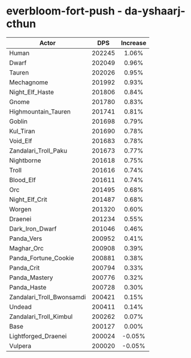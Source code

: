# everbloom-fort-push - da-yshaarj-cthun
| Actor | DPS | Increase |
|---|:---:|:---:|
|Human|202245|1.06%|
|Dwarf|202049|0.96%|
|Tauren|202026|0.95%|
|Mechagnome|201992|0.93%|
|Night_Elf_Haste|201806|0.84%|
|Gnome|201780|0.83%|
|Highmountain_Tauren|201741|0.81%|
|Goblin|201698|0.79%|
|Kul_Tiran|201690|0.78%|
|Void_Elf|201683|0.78%|
|Zandalari_Troll_Paku|201673|0.77%|
|Nightborne|201618|0.75%|
|Troll|201616|0.74%|
|Blood_Elf|201611|0.74%|
|Orc|201495|0.68%|
|Night_Elf_Crit|201487|0.68%|
|Worgen|201320|0.60%|
|Draenei|201234|0.55%|
|Dark_Iron_Dwarf|201046|0.46%|
|Panda_Vers|200952|0.41%|
|Maghar_Orc|200908|0.39%|
|Panda_Fortune_Cookie|200881|0.38%|
|Panda_Crit|200794|0.33%|
|Panda_Mastery|200776|0.32%|
|Panda_Haste|200728|0.30%|
|Zandalari_Troll_Bwonsamdi|200421|0.15%|
|Undead|200411|0.14%|
|Zandalari_Troll_Kimbul|200262|0.07%|
|Base|200127|0.00%|
|Lightforged_Draenei|200024|-0.05%|
|Vulpera|200020|-0.05%|

